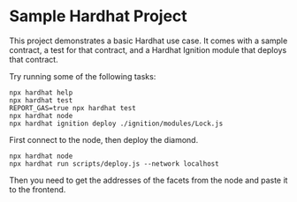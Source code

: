 # Sample Hardhat Project

This project demonstrates a basic Hardhat use case. It comes with a sample contract, a test for that contract, and a Hardhat Ignition module that deploys that contract.

Try running some of the following tasks:

```shell
npx hardhat help
npx hardhat test
REPORT_GAS=true npx hardhat test
npx hardhat node
npx hardhat ignition deploy ./ignition/modules/Lock.js
```



First connect to the node,  then deploy the diamond. 

```
npx hardhat node
npx hardhat run scripts/deploy.js --network localhost
```

Then you need to get the addresses of the facets from the node and paste it to the frontend. 
